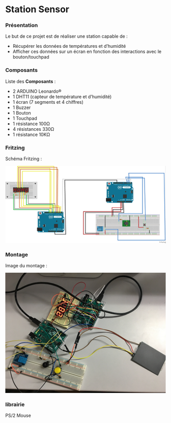 Station Sensor
============

### Présentation ###

Le but de ce projet est de réaliser une station capable de :
  * Récupérer les données de températures et d’humidité
  * Afficher ces données sur un écran en fonction des interactions avec le bouton/touchpad


### Composants ###

Liste des **Composants** :

  * 2 ARDUINO  Leonardo®
  * 1  DHT11 (capteur de température et d’humidité)
  *	1 écran  (7 segments et 4 chiffres)
  *	1 Buzzer
  * 1 Bouton
  *	1 Touchpad
  *	1 résistance 100Ω
  * 4 résistances 330Ω
  * 1 résistance 10KΩ

### Fritzing ###

Schéma Fritzing :

![example image](https://github.com/ESGIProjects/station/blob/master/schema.jpg)

### Montage ###

Image du montage :

![example image](https://github.com/ESGIProjects/station/blob/master/Montage.JPG)

### librairie ###
PS/2
Mouse
